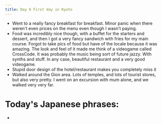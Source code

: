 ```yaml
---
title: Day 6 First day in Kyoto
---
```


* Went to a really fancy breakfast for breakfast. Minor panic when there weren't even prices on the menu even though I wasn't paying.
* Food was incredibly nice though, with a buffet for the starters and dessert, and then I got a very fancy sandwich with fries for my main course. Forgot to take pics of food but have of the locale because it was amazing. The look and feel of it made me think of a videogame called CrossCode. It was probably the music being sort of future jazzy. With synths and stuff. In any case, beautiful restaurant and a very good videogame. 
* Stupid door design of the hotel/restaurant makes you completely miss it
* Walked around the Gion area. Lots of temples, and lots of tourist stores, but also very pretty. I went on an excursion with mum alone, and we walked very very far.

# Today's Japanese phrases:
*